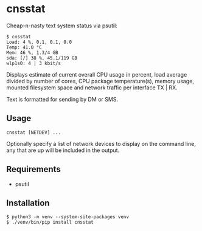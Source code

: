 # cnsstat

Cheap-n-nasty text system status via psutil:

	$ cnsstat
	Load: 4 %, 0.1, 0.1, 0.0
	Temp: 41.0 °C
	Mem: 46 %, 1.3/4 GB
	sda: [/] 38 %, 45.1/119 GB
	wlp1s0: 4 | 3 kbit/s

Displays estimate of current overall CPU usage in percent, load average
divided by number of cores, CPU package temperature(s), memory usage,
mounted filesystem space and network traffic per interface TX | RX.

Text is formatted for sending by DM or SMS.

## Usage

	cnsstat [NETDEV] ...

Optionally specify a list of network devices to display
on the command line, any that are up will be included in
the output.

## Requirements

   - psutil

## Installation

	$ python3 -m venv --system-site-packages venv
	$ ./venv/bin/pip install cnsstat

